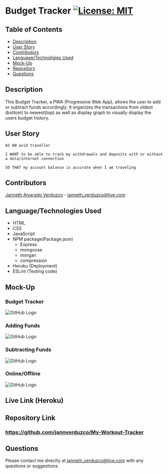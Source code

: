 # Budget Tracker [![License: MIT](https://img.shields.io/badge/License-MIT-yellow.svg)](https://opensource.org/licenses/MIT)

## Table of Contents
  * [Description](#Description)
  * [User Story](#User-Story)
  * [Contributors](#Contributors)
  * [Language/Technoligies Used](#Language/Technologies-Used)
  * [Mock-Up](#Mock-Up)    
  * [Repository](#Repository-Link)
  * [Questions](#Questions)


## Description 
This Budget Tracker, a PWA (Progressive Web App), allows the user to add or subtract funds accordingly. It organizes the transactions from oldest (bottom) to newest(top) as well as display graph to visually display the users budget history.

## User Story
```
AS AN avid traveller

I WANT to be able to track my withdrawals and deposits with or without a data/internet connection

SO THAT my account balance is accurate when I am traveling
```
## Contributors
 [Janneth Alvarado Verduzco](https://github.com/jannverduzco) - janneth_verduzco@live.com


## Language/Technologies Used
* HTML
* CSS
* JavaScript
* NPM package(Package.json)
   * Express
   * mongoose
   * morgan
   * compression
* Heroku (Deployment)
* ESLint (Testing code)

## Mock-Up 

### Budget Tracker
![GitHub Logo](images/)

### Adding Funds
![GitHub Logo](images/)

### Subtracting Funds
![GitHub Logo](images/)

### Online/Offline
![GitHub Logo](images/)


## Live Link (Heroku)
### 

## Repository Link
### https://github.com/jannverduzco/My-Workout-Tracker

 ## Questions
 Please contact me direclty at [janneth_verduzco@live.com](janneth_verduzco@live.com) with any questions or suggestions.